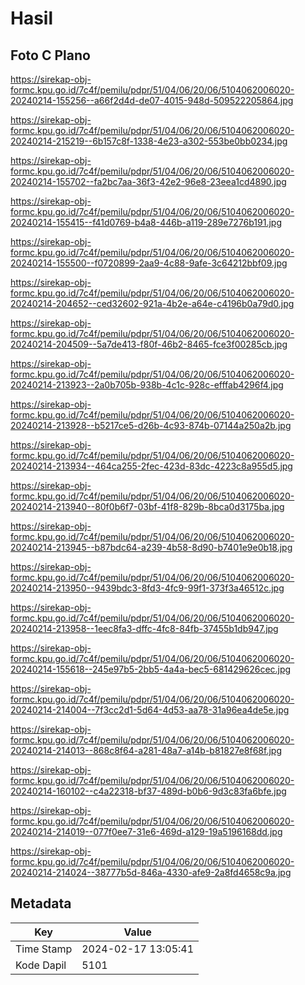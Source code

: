# Hasil

## Foto C Plano

https://sirekap-obj-formc.kpu.go.id/7c4f/pemilu/pdpr/51/04/06/20/06/5104062006020-20240214-155256--a66f2d4d-de07-4015-948d-509522205864.jpg

https://sirekap-obj-formc.kpu.go.id/7c4f/pemilu/pdpr/51/04/06/20/06/5104062006020-20240214-215219--6b157c8f-1338-4e23-a302-553be0bb0234.jpg

https://sirekap-obj-formc.kpu.go.id/7c4f/pemilu/pdpr/51/04/06/20/06/5104062006020-20240214-155702--fa2bc7aa-36f3-42e2-96e8-23eea1cd4890.jpg

https://sirekap-obj-formc.kpu.go.id/7c4f/pemilu/pdpr/51/04/06/20/06/5104062006020-20240214-155415--f41d0769-b4a8-446b-a119-289e7276b191.jpg

https://sirekap-obj-formc.kpu.go.id/7c4f/pemilu/pdpr/51/04/06/20/06/5104062006020-20240214-155500--f0720899-2aa9-4c88-9afe-3c64212bbf09.jpg

https://sirekap-obj-formc.kpu.go.id/7c4f/pemilu/pdpr/51/04/06/20/06/5104062006020-20240214-204652--ced32602-921a-4b2e-a64e-c4196b0a79d0.jpg

https://sirekap-obj-formc.kpu.go.id/7c4f/pemilu/pdpr/51/04/06/20/06/5104062006020-20240214-204509--5a7de413-f80f-46b2-8465-fce3f00285cb.jpg

https://sirekap-obj-formc.kpu.go.id/7c4f/pemilu/pdpr/51/04/06/20/06/5104062006020-20240214-213923--2a0b705b-938b-4c1c-928c-efffab4296f4.jpg

https://sirekap-obj-formc.kpu.go.id/7c4f/pemilu/pdpr/51/04/06/20/06/5104062006020-20240214-213928--b5217ce5-d26b-4c93-874b-07144a250a2b.jpg

https://sirekap-obj-formc.kpu.go.id/7c4f/pemilu/pdpr/51/04/06/20/06/5104062006020-20240214-213934--464ca255-2fec-423d-83dc-4223c8a955d5.jpg

https://sirekap-obj-formc.kpu.go.id/7c4f/pemilu/pdpr/51/04/06/20/06/5104062006020-20240214-213940--80f0b6f7-03bf-41f8-829b-8bca0d3175ba.jpg

https://sirekap-obj-formc.kpu.go.id/7c4f/pemilu/pdpr/51/04/06/20/06/5104062006020-20240214-213945--b87bdc64-a239-4b58-8d90-b7401e9e0b18.jpg

https://sirekap-obj-formc.kpu.go.id/7c4f/pemilu/pdpr/51/04/06/20/06/5104062006020-20240214-213950--9439bdc3-8fd3-4fc9-99f1-373f3a46512c.jpg

https://sirekap-obj-formc.kpu.go.id/7c4f/pemilu/pdpr/51/04/06/20/06/5104062006020-20240214-213958--1eec8fa3-dffc-4fc8-84fb-37455b1db947.jpg

https://sirekap-obj-formc.kpu.go.id/7c4f/pemilu/pdpr/51/04/06/20/06/5104062006020-20240214-155618--245e97b5-2bb5-4a4a-bec5-681429626cec.jpg

https://sirekap-obj-formc.kpu.go.id/7c4f/pemilu/pdpr/51/04/06/20/06/5104062006020-20240214-214004--7f3cc2d1-5d64-4d53-aa78-31a96ea4de5e.jpg

https://sirekap-obj-formc.kpu.go.id/7c4f/pemilu/pdpr/51/04/06/20/06/5104062006020-20240214-214013--868c8f64-a281-48a7-a14b-b81827e8f68f.jpg

https://sirekap-obj-formc.kpu.go.id/7c4f/pemilu/pdpr/51/04/06/20/06/5104062006020-20240214-160102--c4a22318-bf37-489d-b0b6-9d3c83fa6bfe.jpg

https://sirekap-obj-formc.kpu.go.id/7c4f/pemilu/pdpr/51/04/06/20/06/5104062006020-20240214-214019--077f0ee7-31e6-469d-a129-19a5196168dd.jpg

https://sirekap-obj-formc.kpu.go.id/7c4f/pemilu/pdpr/51/04/06/20/06/5104062006020-20240214-214024--38777b5d-846a-4330-afe9-2a8fd4658c9a.jpg


## Metadata

| Key        | Value               |
| ---------- | ------------------- |
| Time Stamp | 2024-02-17 13:05:41 |
| Kode Dapil | 5101                |



